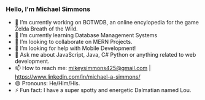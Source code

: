 ### Hello, I'm Michael Simmons



- 🔭 I’m currently working on BOTWDB, an online encylopedia for the game Zelda Breath of the Wild.
- 🌱 I’m currently learning Database Management Systems
- 👯 I’m looking to collaborate on MERN Projects.
- 🤔 I’m looking for help with Mobile Development! 
- 💬 Ask me about JavaScript, Java, C# Python or anything related to web development.
- 📫 How to reach me: mikeysimmons425@gmail.com | https://www.linkedin.com/in/michael-a-simmons/
- 😄 Pronouns: He/Him/His.
- ⚡ Fun fact: I have a super spotty and energetic Dalmatian named Lou.

       

